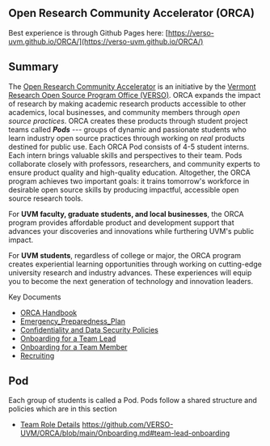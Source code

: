 ## Open Research Community Accelerator (ORCA)
Best experience is through Github Pages here: [https://verso-uvm.github.io/ORCA/](https://verso-uvm.github.io/ORCA/)
## Summary
The [Open Research Community Accelerator](https://verso.w3.uvm.edu/orca/) is an initiative by the [Vermont Research Open Source Program Office (VERSO)](https://verso.w3.uvm.edu/). ORCA expands the impact of research by making academic research products accessible to other academics, local businesses, and community members through _open source practices_. ORCA creates these products through student project teams called _**Pods**_ --- groups of dynamic and passionate students who learn industry open source practices through working on _real_ products destined for public use. Each ORCA Pod consists of 4-5 student interns. Each intern brings valuable skills and perspectives to their team. Pods collaborate closely with professors, researchers, and community experts to ensure product quality and high-quality education. Altogether, the ORCA program achieves two important goals: it trains tomorrow's workforce in desirable open source skills by producing impactful, accessible open source research tools.

For **UVM faculty, graduate students, and local businesses**, the ORCA program provides affordable product and development support that advances your discoveries and innovations while furthering UVM's public impact.

For **UVM students**, regardless of college or major, the ORCA program creates experiential learning opportunities through working on cutting-edge university research and industry advances. These experiences will equip you to become the next generation of technology and innovation leaders.

Key Documents
* [ORCA Handbook](ORCA_Handbook.md)
* [Emergency_Preparedness_Plan](Emergency_Preparedness_Plan.md)
* [Confidentiality and Data Security Policies](Confidentiality_and_Data_Security_Policies.md)
* [Onboarding for a Team Lead](Onboarding.md#team-lead-onboarding)
* [Onboarding for a Team Member](Onboarding.md#team-member-onboarding)
* [Recruiting](/Recruiting.md)

## Pod
Each group of students is called a Pod. Pods follow a shared structure and policies which are in this section
- [Team Role Details](ORCA_job_description.md)
https://github.com/VERSO-UVM/ORCA/blob/main/Onboarding.md#team-lead-onboarding
